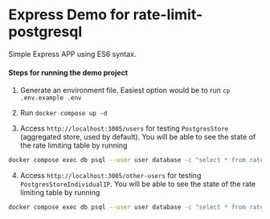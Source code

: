 # Express Demo for rate-limit-postgresql

Simple Express APP using ES6 syntax.


#### Steps for running the demo project

1. Generate an environment file. Easiest option would be to run `cp .env.example .env`

2. Run `docker compose up -d`

3. Access `http://localhost:3005/users` for testing `PostgresStore` (aggregated store, used by default). You will be able to see the state of the rate limiting table by running 

```sh
docker compose exec db psql --user user database -c "select * from rate_limit.aggregated_records;"
```


4. Access `http://localhost:3005/other-users` for testing `PostgresStoreIndividualIP`. You will be able to see the state of the rate limiting table by running 

```sh
docker compose exec db psql --user user database -c "select * from rate_limit.individual_records;"
```